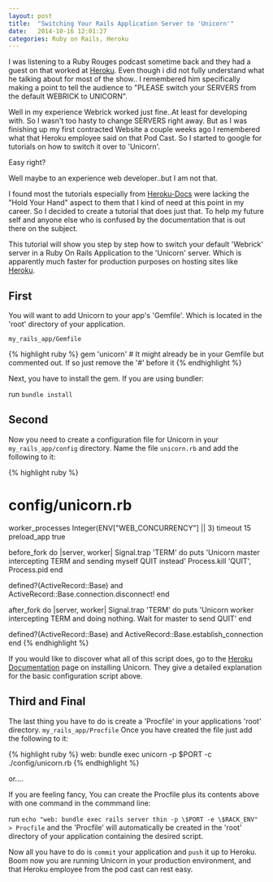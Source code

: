 ```yaml
---
layout: post
title:  "Switching Your Rails Application Server to 'Unicorn'"
date:   2014-10-16 12:01:27
categories: Ruby on Rails, Heroku
---
```


I was listening to a Ruby Rouges podcast sometime back and they had a guest on that worked at [Heroku][heroku].  Even though i 
did not fully understand what he talking about for most of the show.. I remembered him specifically making a point to 
tell the audience to "PLEASE switch your SERVERS from the default WEBRICK to UNICORN".  

Well in my experience Webrick worked just fine..At least for developing with.  So I wasn't too hasty
to change SERVERS right away.  But as I was finishing up my first contracted Website a couple weeks ago I remembered what
that Heroku employee said on that Pod Cast. So I started to google for tutorials on how to switch it over to 'Unicorn'.

Easy right?  

Well maybe to an experience web developer..but I am not that.

I found most the tutorials especially from [Heroku-Docs][heroku-docs] were lacking the "Hold Your Hand" aspect to them that I kind of need
at this point in my career.  So I decided to create a tutorial that does just that.  To help my future self and anyone
else who is confused by the documentation that is out there on the subject. 



This tutorial will show you step by step how to switch your default 'Webrick' server in a Ruby On Rails Application 
to the 'Unicorn' server. Which is apparently  much faster for production purposes on hosting sites like [Heroku][heroku].

First
-------------------

You will want to add Unicorn to your app's 'Gemfile'.  Which is located in the 'root' directory of
your application.

`my_rails_app/Gemfile`

 {% highlight ruby %}
	gem 'unicorn' # It might already be in your Gemfile but commented out. If so just remove the '#' before it
{% endhighlight %}

Next, you have to install the gem.  If you are using bundler: 

run  `bundle install` 

Second
-------------------

Now you need to create a configuration file for Unicorn in your `my_rails_app/config` directory.
Name the file `unicorn.rb` and add the following to it:

{% highlight ruby %}
# config/unicorn.rb
worker_processes Integer(ENV["WEB_CONCURRENCY"] || 3)
timeout 15
preload_app true

before_fork do |server, worker|
  Signal.trap 'TERM' do
    puts 'Unicorn master intercepting TERM and sending myself QUIT instead'
    Process.kill 'QUIT', Process.pid
  end

  defined?(ActiveRecord::Base) and
    ActiveRecord::Base.connection.disconnect!
end

after_fork do |server, worker|
  Signal.trap 'TERM' do
    puts 'Unicorn worker intercepting TERM and doing nothing. Wait for master to send QUIT'
  end

  defined?(ActiveRecord::Base) and
    ActiveRecord::Base.establish_connection
end
{% endhighlight %}

If you would like to discover what all of this script does, go to the [Heroku Documentation][heroku-docs] page 
on installing Unicorn.  They give a detailed explanation for the basic configuration script above.  

Third and Final
------------------

The last thing you have to do is create a 'Procfile' in your applications 'root' directory. `my_rails_app/Procfile`
Once you have created the file just add the following to it:

{% highlight ruby %}
	web: bundle exec unicorn -p $PORT  -c ./config/unicorn.rb
{% endhighlight %}

or....

If you are feeling fancy, 
You can create the Procfile plus its contents above with one command in the commmand line:

run `echo "web: bundle exec rails server thin -p \$PORT -e \$RACK_ENV" > Procfile`
and the 'Procfile' will automatically be created in the 'root' directory of your application containing
the desired script.


Now all you have to do is `commit` your application and `push` it up to Heroku.  
Boom now you are running Unicorn in your production environment, and that Heroku employee from the
pod cast can rest easy. 

[heroku]:      http://heroku.com
[heroku-docs]: https://devcenter.heroku.com/articles/rails-unicorn
[jekyll-help]: https://github.com/jekyll/jekyll-help

